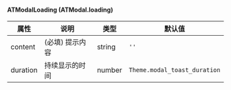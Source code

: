 #### ATModalLoading (ATModal.loading)


| 属性  | 说明         | 类型           | 默认值  |
| ----- | ------------ | -------------- | ------- |
| content | (必填) 提示内容      |  string         | `''`  |
| duration | 持续显示的时间      |  number         | `Theme.modal_toast_duration`  |
